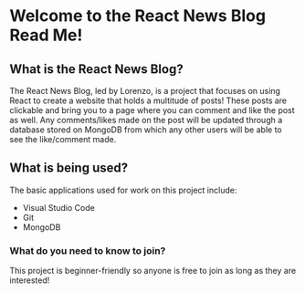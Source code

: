 # Welcome to the React News Blog Read Me!
## What is the React News Blog?
The React News Blog, led by Lorenzo, is a project that focuses on using React to create a website that holds
a multitude of posts! These posts are clickable and bring you to a page where you can comment and like the post as well. 
Any comments/likes made on the post will be updated through a database stored on MongoDB from which any other users will
be able to see the like/comment made.

## What is being used?
The basic applications used for work on this project include:
+ Visual Studio Code
+ Git
+ MongoDB
  
### What do you need to know to join? 
This project is beginner-friendly so anyone is free to join as long as they are
interested!




